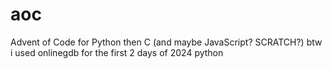 # aoc
Advent of Code for Python then C (and maybe JavaScript? SCRATCH?)
btw i used onlinegdb for the first 2 days of 2024 python